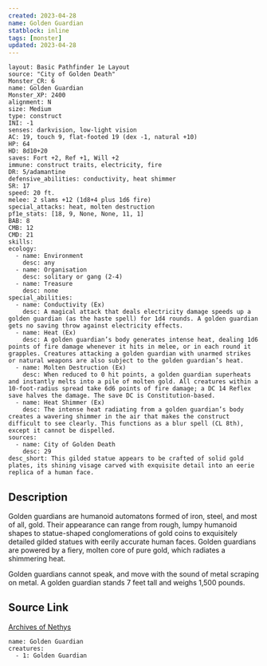 ```yaml
---
created: 2023-04-28
name: Golden Guardian
statblock: inline
tags: [monster]
updated: 2023-04-28
---
```

```statblock
layout: Basic Pathfinder 1e Layout
source: "City of Golden Death"
Monster_CR: 6
name: Golden Guardian
Monster_XP: 2400
alignment: N
size: Medium
type: construct
INI: -1
senses: darkvision, low-light vision
AC: 19, touch 9, flat-footed 19 (dex -1, natural +10)
HP: 64
HD: 8d10+20
saves: Fort +2, Ref +1, Will +2
immune: construct traits, electricity, fire
DR: 5/adamantine
defensive_abilities: conductivity, heat shimmer
SR: 17
speed: 20 ft.
melee: 2 slams +12 (1d8+4 plus 1d6 fire)
special_attacks: heat, molten destruction
pf1e_stats: [18, 9, None, None, 11, 1]
BAB: 8
CMB: 12
CMD: 21
skills: 
ecology:
  - name: Environment
    desc: any
  - name: Organisation
    desc: solitary or gang (2-4)
  - name: Treasure
    desc: none
special_abilities:
  - name: Conductivity (Ex)
    desc: A magical attack that deals electricity damage speeds up a golden guardian (as the haste spell) for 1d4 rounds. A golden guardian gets no saving throw against electricity effects.
  - name: Heat (Ex)
    desc: A golden guardian’s body generates intense heat, dealing 1d6 points of fire damage whenever it hits in melee, or in each round it grapples. Creatures attacking a golden guardian with unarmed strikes or natural weapons are also subject to the golden guardian’s heat.
  - name: Molten Destruction (Ex)
    desc: When reduced to 0 hit points, a golden guardian superheats and instantly melts into a pile of molten gold. All creatures within a 10-foot-radius spread take 6d6 points of fire damage; a DC 14 Reflex save halves the damage. The save DC is Constitution-based.
  - name: Heat Shimmer (Ex)
    desc: The intense heat radiating from a golden guardian’s body creates a wavering shimmer in the air that makes the construct difficult to see clearly. This functions as a blur spell (CL 8th), except it cannot be dispelled.
sources:
  - name: City of Golden Death
    desc: 29
desc_short: This gilded statue appears to be crafted of solid gold plates, its shining visage carved with exquisite detail into an eerie replica of a human face. 
```
## Description
Golden guardians are humanoid automatons formed of iron, steel, and most of all, gold. Their appearance can range from rough, lumpy humanoid shapes to statue-shaped conglomerations of gold coins to exquisitely detailed gilded statues with eerily accurate human faces. Golden guardians are powered by a fiery, molten core of pure gold, which radiates a shimmering heat.

Golden guardians cannot speak, and move with the sound of metal scraping on metal. A golden guardian stands 7 feet tall and weighs 1,500 pounds. 
## Source Link
[Archives of Nethys](https://aonprd.com/MonsterDisplay.aspx?ItemName=Golden%20Guardian)
```encounter-table
name: Golden Guardian
creatures:
  - 1: Golden Guardian
```

